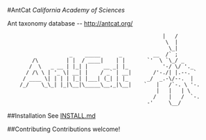 #AntCat
*California Academy of Sciences*

Ant taxonomy database -- http://antcat.org/

                                                      |   /
                                                       \  |
                                                        \_|
                        _    _____      _          __  /` ;
            /\         | |  / ____|    | |       `'  \ `\_/ _
           /  \   _ __ | |_| |     __ _| |_           '-/ \/ '._
          / /\ \ | '_ \| __| |    / _` | __|       /'-./| |.--. `
         / ____ \| | | | |_| |___| (_| | |_      _/  _.-\/--.  |
        /_/    \_\_| |_|\__|\_____\__,_|\__|    `   |   /`-. \ '-.
                                                    |   |   | \
                                                   /    |   /  `-.
                                                 -'     \__/
                                                 
##Installation
See [INSTALL.md](INSTALL.md)

##Contributing
Contributions welcome!

